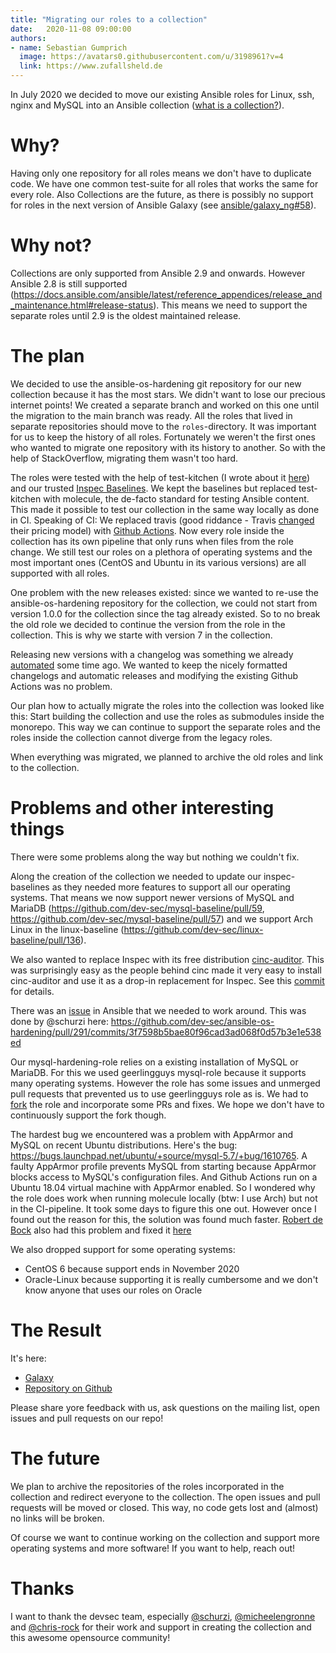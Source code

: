 ```yaml
---
title: "Migrating our roles to a collection"
date:   2020-11-08 09:00:00
authors:
- name: Sebastian Gumprich
  image: https://avatars0.githubusercontent.com/u/3198961?v=4
  link: https://www.zufallsheld.de
---
```


In July 2020 we decided to move our existing Ansible roles for Linux, ssh, nginx and MySQL into an Ansible collection ([what is a collection?](https://docs.ansible.com/ansible/latest/user_guide/collections_using.html)).

# Why?

Having only one repository for all roles means we don't have to duplicate code. We have one common test-suite for all roles that works the same for every role.
Also Collections are the future, as there is possibly no support for roles in the next version of Ansible Galaxy (see [ansible/galaxy_ng#58](https://github.com/ansible/galaxy_ng/issues/58)).

# Why not?

Collections are only supported from Ansible 2.9 and onwards. However Ansible 2.8 is still supported (https://docs.ansible.com/ansible/latest/reference_appendices/release_and_maintenance.html#release-status). This means we need to support the separate roles until 2.9 is the oldest maintained release.

# The plan

We decided to use the ansible-os-hardening git repository for our new collection because it has the most stars. We didn't want to lose our precious internet points!
We created a separate branch and worked on this one until the migration to the main branch was ready.
All the roles that lived in separate repositories should move to the `roles`-directory. It was important for us to keep the history of all roles. Fortunately we weren't the first ones who wanted to migrate one repository with its history to another. So with the help of StackOverflow, migrating them wasn't too hard.

The roles were tested with the help of test-kitchen (I wrote about it [here](https://www.zufallsheld.de/2016/01/05/testing-ansible-roles/)) and our trusted [Inspec Baselines](https://dev-sec.io/baselines/). We kept the baselines but replaced test-kitchen with molecule, the de-facto standard for testing Ansible content. This made it possible to test our collection in the same way locally as done in CI. Speaking of CI: We replaced travis (good riddance - Travis [changed](https://blog.travis-ci.com/2020-11-02-travis-ci-new-billing) their pricing model) with [Github Actions](https://github.com/features/actions).
Now every role inside the collection has its own pipeline that only runs when files from the role change. We still test our roles on a plethora of operating systems and the most important ones (CentOS and Ubuntu in its various versions) are all supported with all roles.

One problem with the new releases existed: since we wanted to re-use the ansible-os-hardening repository for the collection, we could not start from version 1.0.0 for the collection since the tag already existed. So to no break the old role we decided to continue the version from the role in the collection. This is why we starte with version 7 in the collection.

Releasing new versions with a changelog was something we already [automated](https://github.com/dev-sec/ansible-os-hardening/issues/269) some time ago. We wanted to keep the nicely formatted changelogs and automatic releases and modifying the existing Github Actions was no problem.

Our plan how to actually migrate the roles into the collection was looked like this: Start building the collection and use the roles as submodules inside the monorepo. This way we can continue to support the separate roles and the roles inside the collection cannot diverge from the legacy roles.

When everything was migrated, we planned to archive the old roles and link to the collection.

# Problems and other interesting things

There were some problems along the way but nothing we couldn't fix.

Along the creation of the collection we needed to update our inspec-baselines as they needed more features to support all our operating systems.
That means we now support newer versions of MySQL and MariaDB (https://github.com/dev-sec/mysql-baseline/pull/59, https://github.com/dev-sec/mysql-baseline/pull/57) and we support Arch Linux in the linux-baseline (https://github.com/dev-sec/linux-baseline/pull/136).

We also wanted to replace Inspec with its free distribution [cinc-auditor](https://cinc.sh/). This was surprisingly easy as the people behind cinc made it very easy to install cinc-auditor and use it as a drop-in replacement for Inspec. See this [commit](https://github.com/dev-sec/ansible-os-hardening/pull/291/commits/e7a47a1d342e1b45ceeeae7a1ff247f58ce3434e) for details.

There was an [issue](https://github.com/ansible/ansible/issues/66304) in Ansible that we needed to work around. This was done by @schurzi here: https://github.com/dev-sec/ansible-os-hardening/pull/291/commits/3f7598b5bae80f96cad3ad068f0d57b3e1e538ed

Our mysql-hardening-role relies on a existing installation of MySQL or MariaDB. For this we used geerlingguys mysql-role because it supports many operating systems. However the role has some issues and unmerged pull requests that prevented us to use geerlingguys role as is. We had to [fork](https://github.com/dev-sec/ansible-role-mysql/) the role and incorporate some PRs and fixes. We hope we don't have to continuously support the fork though.

The hardest bug we encountered was a problem with AppArmor and MySQL on recent Ubuntu distributions. Here's the bug: https://bugs.launchpad.net/ubuntu/+source/mysql-5.7/+bug/1610765.
A faulty AppArmor profile prevents MySQL from starting because AppArmor blocks access to MySQL's configuration files.
And Github Actions run on a Ubuntu 18.04 virtual machine with AppArmor enabled. So I wondered why the role does work when running molecule locally (btw: I use Arch) but not in the CI-pipeline.
It took some days to figure this one out. However once I found out the reason for this, the solution was found much faster. [Robert de Bock](https://robertdebock.nl/) also had this problem and fixed it [here](https://github.com/robertdebock/ansible-role-mysql/commit/7562e99099b06282391ab7ed102b393a0406d212)

We also dropped support for some operating systems:
* CentOS 6 because support ends in November 2020
* Oracle-Linux because supporting it is really cumbersome and we don't know anyone that uses our roles on Oracle

# The Result

It's here:
* [Galaxy](https://galaxy.ansible.com/devsec/hardening)
* [Repository on Github](https://github.com/dev-sec/ansible-os-hardening/)

Please share yore feedback with us, ask questions on the mailing list, open issues and pull requests on our repo!

# The future

We plan to archive the repositories of the roles incorporated in the collection and redirect everyone to the collection. The open issues and pull requests will be moved or closed.
This way, no code gets lost and (almost) no links will be broken.

Of course we want to continue working on the collection and support more operating systems and more software! If you want to help, reach out!

# Thanks

I want to thank the devsec team, especially [@schurzi](https://github.com/schurzi/), [@micheelengronne](https://github.com/schurzi/) and [@chris-rock](https://github.com/chris-rock) for their work and support in creating the collection and this awesome opensource community!

